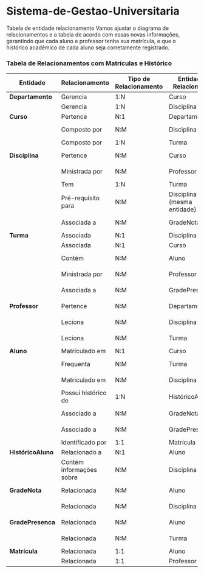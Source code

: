 # Sistema-de-Gestao-Universitaria

Tabela de entidade relacionamento
Vamos ajustar o diagrama de relacionamentos e a tabela de acordo com essas novas informações, garantindo que cada aluno e professor tenha sua matrícula, e que o histórico acadêmico de cada aluno seja corretamente registrado.

### Tabela de Relacionamentos com Matrículas e Histórico

| Entidade         | Relacionamento                    | Tipo de Relacionamento | Entidade Relacionada     | Tabela Associativa (se necessário)  | Chaves Estrangeiras                      |
|------------------|-----------------------------------|------------------------|--------------------------|-------------------------------------|------------------------------------------|
| **Departamento** | Gerencia                          | 1:N                    | Curso                    | Não é necessária                    | `Curso.DepartamentoID`                   |
|                  | Gerencia                          | 1:N                    | Disciplina               | Não é necessária                    | `Disciplina.DepartamentoID`              |
| **Curso**        | Pertence                          | N:1                    | Departamento             | Não é necessária                    | `Curso.DepartamentoID`                   |
|                  | Composto por                      | N:M                    | Disciplina               | `CursoDisciplina`                   | `CursoDisciplina.CursoID`, `CursoDisciplina.DisciplinaID` |
|                  | Composto por                      | 1:N                    | Turma                    | Não é necessária                    | `Turma.CursoID`                          |
| **Disciplina**   | Pertence                          | N:M                    | Curso                    | `CursoDisciplina`                   | `CursoDisciplina.CursoID`, `CursoDisciplina.DisciplinaID` |
|                  | Ministrada por                    | N:M                    | Professor                | `ProfessorDisciplina`               | `ProfessorDisciplina.ProfessorID`, `ProfessorDisciplina.DisciplinaID` |
|                  | Tem                               | 1:N                    | Turma                    | Não é necessária                    | `Turma.DisciplinaID`                     |
|                  | Pré-requisito para                | N:M                    | Disciplina (mesma entidade) | `DisciplinaPrerequisito`          | `DisciplinaPrerequisito.DisciplinaID`, `DisciplinaPrerequisito.PrerequisitoID` |
|                  | Associada a                       | N:M                    | GradeNota                | `DisciplinaGradeNota`               | `DisciplinaGradeNota.DisciplinaID`, `DisciplinaGradeNota.GradeNotaID` |
| **Turma**        | Associada                         | N:1                    | Disciplina               | Não é necessária                    | `Turma.DisciplinaID`                     |
|                  | Associada                         | N:1                    | Curso                    | Não é necessária                    | `Turma.CursoID`                          |
|                  | Contém                            | N:M                    | Aluno                    | `AlunoTurma`                        | `AlunoTurma.AlunoID`, `AlunoTurma.TurmaID` |
|                  | Ministrada por                    | N:M                    | Professor                | `ProfessorTurma`                    | `ProfessorTurma.ProfessorID`, `ProfessorTurma.TurmaID` |
|                  | Associada a                       | N:M                    | GradePresenca            | `TurmaGradePresenca`                | `TurmaGradePresenca.TurmaID`, `TurmaGradePresenca.GradePresencaID` |
| **Professor**    | Pertence                          | N:M                    | Departamento             | `DepartamentoProfessor`             | `DepartamentoProfessor.DepartamentoID`, `DepartamentoProfessor.ProfessorID` |
|                  | Leciona                           | N:M                    | Disciplina               | `ProfessorDisciplina`               | `ProfessorDisciplina.ProfessorID`, `ProfessorDisciplina.DisciplinaID` |
|                  | Leciona                           | N:M                    | Turma                    | `ProfessorTurma`                    | `ProfessorTurma.ProfessorID`, `ProfessorTurma.TurmaID` |
| **Aluno**        | Matriculado em                    | N:1                    | Curso                    | Não é necessária                    | `Aluno.CursoID`                          |
|                  | Frequenta                         | N:M                    | Turma                    | `AlunoTurma`                        | `AlunoTurma.AlunoID`, `AlunoTurma.TurmaID` |
|                  | Matriculado em                    | N:M                    | Disciplina               | `AlunoDisciplina`                   | `AlunoDisciplina.AlunoID`, `AlunoDisciplina.DisciplinaID` |
|                  | Possui histórico de               | 1:N                    | HistóricoAluno           | Não é necessária                    | `HistoricoAluno.AlunoID`                 |
|                  | Associado a                       | N:M                    | GradeNota                | `AlunoGradeNota`                    | `AlunoGradeNota.AlunoID`, `AlunoGradeNota.GradeNotaID` |
|                  | Associado a                       | N:M                    | GradePresenca            | `AlunoGradePresenca`                | `AlunoGradePresenca.AlunoID`, `AlunoGradePresenca.GradePresencaID` |
|                  | Identificado por                  | 1:1                    | Matrícula                | Não é necessária                    | `Aluno.MatriculaID`                      |
| **HistóricoAluno** | Relacionado a                  | N:1                    | Aluno                    | Não é necessária                    | `HistoricoAluno.AlunoID`                 |
|                  | Contém informações sobre          | N:M                    | Disciplina               | `HistoricoDisciplina`               | `HistoricoDisciplina.HistoricoID`, `HistoricoDisciplina.DisciplinaID` |
| **GradeNota**    | Relacionada                       | N:M                    | Aluno                    | `AlunoGradeNota`                    | `AlunoGradeNota.GradeNotaID`, `AlunoGradeNota.AlunoID` |
|                  | Relacionada                       | N:M                    | Disciplina               | `DisciplinaGradeNota`               | `DisciplinaGradeNota.GradeNotaID`, `DisciplinaGradeNota.DisciplinaID` |
| **GradePresenca** | Relacionada                      | N:M                    | Aluno                    | `AlunoGradePresenca`                | `AlunoGradePresenca.GradePresencaID`, `AlunoGradePresenca.AlunoID` |
|                  | Relacionada                       | N:M                    | Turma                    | `TurmaGradePresenca`                | `TurmaGradePresenca.GradePresencaID`, `TurmaGradePresenca.TurmaID` |
| **Matrícula**    | Relacionada                       | 1:1                    | Aluno                    | Não é necessária                    | `Aluno.MatriculaID`                      |
|                  | Relacionada                       | 1:1                    | Professor                | Não é necessária                    | `Professor.MatriculaID`                  |

